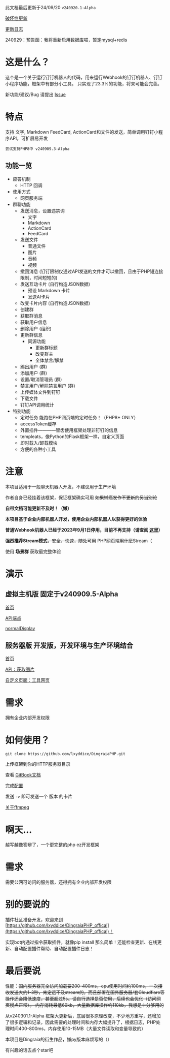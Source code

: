 此文档最后更新于24/09/20 `v240920.1-Alpha`

[破坏性更新](/doc/破坏性更新.md)

[更新日志](/doc/更新日志.md)

240929：预告函：我将重新启用数据库喵，暂定mysql+redis

# 这是什么？

这个是一个关于运行钉钉机器人的代码，用来运行Webhook的钉钉机器人、钉钉小程序功能，框架中有部分小工具。
只实现了23.3%的功能，将来可能会完善。

新功能/建议/Bug 请提出 [Issue](https://github.com/lxyddice/DingraiaPHP/issues/new/choose)

# 特点

支持 文字, Markdown FeedCard, ActionCard和文件的发送，简单调用钉钉小程序API，可扩展易开发

`尝试支持PHP8中 v240909.3-Alpha`

## 功能一览

- 应答机制
    - HTTP 回调
- 使用方式
    - 网页服务端
- 群聊功能
    - 发送消息，设置违禁词
        - 文字
        - Markdown
        - ActionCard
        - FeedCard
    - 发送文件
        - 普通文件
        - 图片
        - 音频
        - 视频
    - 撤回消息 (钉钉限制仅通过API发送的文件才可以撤回，且由于PHP短连接限制，时间短短的)
    - 发送互动卡片 (自行构造JSON数据)
        - 预设 Markdown 卡片
        - 发送AI卡片
    - 改变卡片内容 (自行构造JSON数据)
    - 创建群
    - 获取群消息
    - 获取用户信息
    - 删除用户 (组织)
    - 更新群信息
        - 同源功能
            - 更新群标题
            - 改变群主
            - 全体禁言/解禁
    - 踢出用户 (群)
    - 添加用户 (群)
    - 设置/取消管理员 (群)
    - 禁言用户/解除禁言用户 (群)
    - 上传媒体文件到钉钉
    - 下载文件
    - 钉钉API调用统计
- 特别功能
    - 定时任务 能跑在PHP网页端的定时任务！（PHP8+ ONLY）
    - accessToken缓存
    - 外置插件————智齿使用框架处理非钉钉的信息
    - templeats，像Python的Flask框架一样，自定义页面
    - 即时载入/卸载模块
    - 方便的各种小工具

# 注意

本项目适用于一般聊天机器人开发，不建议用于生产环境

作者自身已经挂着该框架，保证框架确实可用 ~~如果懒癌发作不更新的另当别论~~

**自带文档可能更新不及时！（懒）**

**本项目基于企业内部机器人开发，使用企业内部机器人以获得更好的体验**

**普通Webhook机器人已经于2023年9月1日停用，目前不再支持（请查阅 [这里](https://doc.lxyddice.top/dingraiaphp/dingraiaphp/fa-song-shi-yong-webhook-de-pu-tong-xiao-xi)）**

~~**强烈推荐Stream模式**，安全，快速，随处可用~~  PHP网页端用什麽Stream（

使用 **场景群** 获取最完整体验

# 演示

## 虚拟主机版 固定于v240909.5-Alpha

[首页](https://us1-cf.240702.xyz/DingraiaPHP/)

[API端点](https://us1-cf.240702.xyz/DingraiaPHP/?action=api&type=getIp)

[normalDisplay](https://us1-cf.240702.xyz/DingraiaPHP/?action=p&page=index)

## 服务器版 开发版，开发环境与生产环境结合

[首页](https://api.lxyddice.top/dingbot/php/)

[API：获取图片](https://api.lxyddice.top/dingbot/php/?action=api&type=lxyGetFile&fileType=jpg&file=upload/380da2d3950e3886ffb451833343987c)

[自定义页面：工具网页](https://api.lxyddice.top/dingbot/php/?action=p&page=tools)

# 需求

拥有企业内部开发权限

# 如何使用？

`git clone https://github.com/lxyddice/DingraiaPHP.git`

上传框架到你的HTTP服务器目录

查看 [GitBook文档](https://doc.lxyddice.top/dingraiaphp/dingraiaphp)

完成[配置](https://doc.lxyddice.top/dingraiaphp/dingraiaphp/pei-zhi-ji-qi-ren)

发送 `-v` 即可发送一个 版本 的卡片

[关于ffmpeg](https://github.com/lxyddice/DingraiaPHP/blob/main/doc/%E5%85%B3%E4%BA%8Effmpeg.md)

# 啊天...

越写越像答辩了，一个更完整的php ez开发框架

# 需求

需要公网可访问的服务器，还得拥有企业内部开发权限

# 别的要说的

插件社区准备开发，欢迎来到[https://github.com/lxyddice/DingraiaPHP_offical](https://github.com/lxyddice/DingraiaPHP_offical)！

实现bot内通过指令获取插件，就像pip install 那么简单！还能检查更新、在线更新、自动配置插件帮助、自动配置插件日志！

# 最后要说

性能：<del>国内服务器完全访问加载要200-400ms，cpu使用时间约100ms，一次接收发送大约1-3秒，肯定远不及stream的，而且部署在国外服务器/套Cloudflare等操作还会降低速度，甚至超过5s。请自行选择是否使用，后续也会优化（访问网页慢点正常）。
内存消耗最低60kb，大量数据库操作约110kb，我想是十分够用的</del>

从v240301.1-Alpha 框架大更新后，底层很多原理改变，不少地方重写，还增加了很多逻辑和记录，因此需要的处理时间和内存大幅提升了，根据日志，PHP处理时间400-800ms，内存使用10-15MB（大量文件读取和变量导致的）

本项目是Dingraia的衍生作品，嫌py版本麻烦写的（）

有兴趣的话去点个star吧
